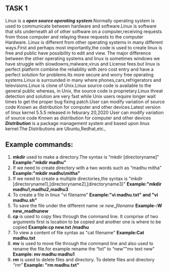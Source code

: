 ## **TASK 1**
Linux is a ***open source operating system***.Normally operating system is used to communicate between hardware and software.Linux is software that sits underneath all of other software on a computer,receiving requests from those computer and relaying these requests to the computer Hardware.
Linux is different from other operating systems in many different ways.First and perhaps most importantly,the code is used to create linux is free and public have possibility to edit and view.
The major difference between the other operating systems and linux is sometimes windows we have struggle with slowdowns,malware,virus and License fees.but linux is perfect platform combine the reliability with zero cost entry and have a perfect solution for problems.Its more secure and worry free operating systems.Linux is surrounded in many where phones,cars,refrigerators and televisions.Linux is clone of Unix.Linux source code is available to the general public whereas, in Unix, the source code is proprietary.Linux threat detection and solution are very fast while Unix users require longer wait times to get the proper bug fixing patch.User can modify variation of source code Known as distribution for computer and other devices.Latest version of linux kernel 5.5.5 released in feburary 20,2020
User can modify variation of source code Known as distribution for computer and other devices
***Distribution*** is a package management system and based upon linux kernel.The Distributions are Ubuntu,Redhat,etc.,
## **Example commands:**
 1. **mkdir** used to make a directory.The syntax is “mkdir [directoryname]"
**Example:"mkdir madhu"**
 2. If we need to create directory with a two words such as “madhu mitha”
**Example:"mkdir madhu\mitha"**
 3. If we need to create a multiple directories,the syntax is "mkdir   [directoryname1],[directoryname2],[directoryname3]"
**Example:"mkdir madhu1,madhu2,madhu3**
 4. To create a file in linux "vi filename"
**Example:"vi madhu.txt" and "vi madhu.sh"**
 5. To save the file under the different name _:w new_filename_
 **Example-:W new_madhunew**
 6. **cp** is used to copy files through the command line. It comprise of two arguments first is location to be copied and another one is where to be copied
**Example:cp new.txt /madhu**
 7. To view a content of file syntax as "cat filename"
**Example:Cat madhu.txt**
 8. **mv** is used to move file through the command line and also used to rename the file.for example rename the “txt” to “new”"mv text  new"
  **Example: mv madhu madhu1**
 9. **_rm_** is used to delete files and directory. To delete files and directory _“rm”_
 **Example: "rm madhu.txt"**
